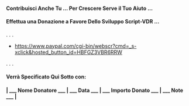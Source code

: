 #### Contribuisci Anche Tu ... Per Crescere Serve il Tuo Aiuto ...
#### Effettua una Donazione a Favore Dello Sviluppo Script-VDR ...

.
.
.

- https://www.paypal.com/cgi-bin/webscr?cmd=_s-xclick&hosted_button_id=HBFGZ3VBR6RRW

.
.
.


#### Verrà Specificato Qui Sotto con:



####  | ___ Nome Donatore ___ | ___ Data ___ | ___ Importo Donato ___ | ___ Note ___ | 
